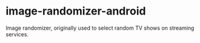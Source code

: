 # image-randomizer-android
Image randomizer, originally used to select random TV shows on streaming services.
